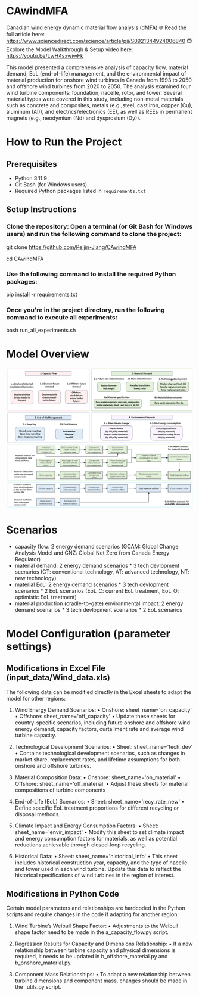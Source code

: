 # CAwindMFA
Canadian wind energy dynamic material flow analysis (dMFA)
🌐 Read the full article here: https://www.sciencedirect.com/science/article/pii/S0921344924006840
📺 Explore the Model Walkthrough & Setup video here: https://youtu.be/LwH4sxwiwFk

This model presented a comprehensive analysis of capacity flow, material demand, EoL (end-of-life) management, and the environmental impact of material production for onshore wind turbines in Canada from 1993 to 2050 and offshore wind turbines from 2020 to 2050. The analysis examined four wind turbine components: foundation, nacelle, rotor, and tower. Several material types were covered in this study, including non-metal materials such as concrete and composites, metals (e.g.,steel, cast iron, copper (Cu), aluminum (Al)), and electrics/electronics (EE), as well as REEs in permanent magnets (e.g., neodymium (Nd) and dysprosium (Dy)). 

# How to Run the Project

## Prerequisites

- Python 3.11.9
- Git Bash (for Windows users)
- Required Python packages listed in `requirements.txt`

## Setup Instructions
### Clone the repository: Open a terminal (or Git Bash for Windows users) and run the following command to clone the project:

git clone https://github.com/Peijin-Jiang/CAwindMFA

cd CAwindMFA


### Use the following command to install the required Python packages:

pip install -r requirements.txt


### Once you're in the project directory, run the following command to execute all experiments:

bash run_all_experiments.sh


# Model Overview
![Alt text](model_overview.png)

# Scenarios
- capacity flow: 2 energy demand scenarios (GCAM: Global Change Analysis Model and GNZ: Global Net Zero from Canada Energy Regulator)
- material demand: 2 energy demand scenarios * 3 tech devlopment scenarios (CT: conventional technology, AT: advanced technology, NT: new technology)
- material EoL: 2 energy demand scenarios * 3 tech devlopment scenarios * 2 EoL scenarios (EoL_C: current EoL treatment, EoL_O: optimistic EoL treatment)
- material production (cradle-to-gate) environmental impact: 2 energy demand scenarios * 3 tech devlopment scenarios * 2 EoL scenarios 

# Model Configuration (parameter settings)

## Modifications in Excel File (input_data/Wind_data.xls)
The following data can be modified directly in the Excel sheets to adapt the model for other regions:

1.	Wind Energy Demand Scenarios:
•	Onshore: sheet_name='on_capacity'
•	Offshore: sheet_name='off_capacity'
•	Update these sheets for country-specific scenarios, including future onshore and offshore wind energy demand, capacity factors, curtailment rate and average wind turbine capacity.
2.	Technological Development Scenarios:
•	Sheet: sheet_name='tech_dev'
•	Contains technological development scenarios, such as changes in market share, replacement rates, and lifetime assumptions for both onshore and offshore turbines.

3.	Material Composition Data:
•	Onshore: sheet_name='on_material'
•	Offshore: sheet_name='off_material'
•	Adjust these sheets for material compositions of turbine components

4.	End-of-Life (EoL) Scenarios:
•	Sheet: sheet_name='recy_rate_new'
•	Define specific EoL treatment proportions for different recycling or disposal methods.

5.	Climate Impact and Energy Consumption Factors:
•	Sheet: sheet_name='envir_impact'
•	Modify this sheet to set climate impact and energy consumption factors for materials, as well as potential reductions achievable through closed-loop recycling.

6.	Historical Data:
•	Sheet: sheet_name='historical_info'
•	This sheet includes historical construction year, capacity, and the type of nacelle and tower used in each wind turbine. Update this data to reflect the historical specifications of wind turbines in the region of interest.

## Modifications in Python Code
Certain model parameters and relationships are hardcoded in the Python scripts and require changes in the code if adapting for another region:

1.	Wind Turbine’s Weibull Shape Factor:
•	Adjustments to the Weibull shape factor need to be made in the a_capacity_flow.py script.

2.	Regression Results for Capacity and Dimensions Relationship:
•	If a new relationship between turbine capacity and physical dimensions is required, it needs to be updated in b_offshore_material.py and b_onshore_material.py.
	
3.	Component Mass Relationships:
•	To adapt a new relationship between turbine dimensions and component mass, changes should be made in the _utils.py script.


